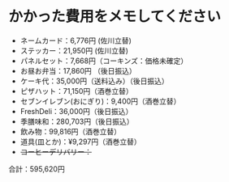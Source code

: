 # かかった費用をメモしてください

* ネームカード：6,776円 (佐川立替)
* ステッカー：21,950円 (佐川立替)
* パネルセット：7,668円（コーキンズ：価格未確定）
* お昼お弁当：17,860円 （後日振込）
* ケーキ代：35,000円（送料込み）（後日振込）
* ピザハット：71,150円（酒巻立替）
* セブンイレブン(おにぎり)：9,400円（酒巻立替）
* FreshDeli：36,000円（後日振込）
* 季膳味和：280,703円（後日振込）
* 飲み物：99,816円（酒巻立替）
* 道具(皿とか)：¥9,297円（酒巻立替）
* ~~コーヒーデリバリー：~~ 

合計：595,620円
